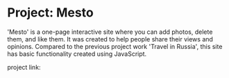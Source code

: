 # Project: Mesto
'Mesto' is a one-page interactive site where you can add photos, delete them, and like them. It was created to help people share their views and opinions.
Compared to the previous project work 'Travel in Russia', this site has basic functionality created using JavaScript.

project link: